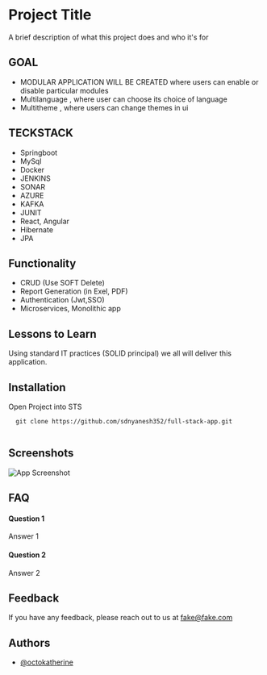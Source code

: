 
# Project Title

A brief description of what this project does and who it's for


## GOAL

- MODULAR APPLICATION WILL BE CREATED where users can enable or disable particular modules
- Multilanguage , where user can choose its choice of language
- Multitheme , where users can change themes in ui
## TECKSTACK

- Springboot 
- MySql
- Docker
- JENKINS
- SONAR
- AZURE
- KAFKA
- JUNIT
- React, Angular
- Hibernate
- JPA

## Functionality

- CRUD (Use SOFT Delete)
- Report Generation (in Exel, PDF)
- Authentication (Jwt,SSO)
- Microservices, Monolithic app





## Lessons to Learn

Using standard IT practices (SOLID principal) we all will deliver this application. 



## Installation

Open Project into STS

```
  git clone https://github.com/sdnyanesh352/full-stack-app.git
  
```

    
## Screenshots

![App Screenshot](https://via.placeholder.com/468x300?text=App+Screenshot+Here)


## FAQ

#### Question 1

Answer 1

#### Question 2

Answer 2


## Feedback

If you have any feedback, please reach out to us at fake@fake.com


## Authors

- [@octokatherine](https://www.github.com/octokatherine)

